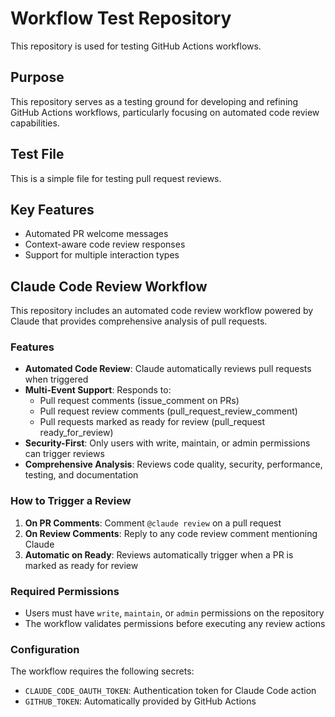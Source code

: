 # Workflow Test Repository

This repository is used for testing GitHub Actions workflows.

## Purpose

This repository serves as a testing ground for developing and refining GitHub Actions workflows, particularly focusing on automated code review capabilities.

## Test File

This is a simple file for testing pull request reviews.

## Key Features

- Automated PR welcome messages
- Context-aware code review responses
- Support for multiple interaction types

## Claude Code Review Workflow

This repository includes an automated code review workflow powered by Claude that provides comprehensive analysis of pull requests.

### Features

- **Automated Code Review**: Claude automatically reviews pull requests when triggered
- **Multi-Event Support**: Responds to:
  - Pull request comments (issue_comment on PRs)
  - Pull request review comments (pull_request_review_comment)
  - Pull requests marked as ready for review (pull_request ready_for_review)
- **Security-First**: Only users with write, maintain, or admin permissions can trigger reviews
- **Comprehensive Analysis**: Reviews code quality, security, performance, testing, and documentation

### How to Trigger a Review

1. **On PR Comments**: Comment `@claude review` on a pull request
2. **On Review Comments**: Reply to any code review comment mentioning Claude
3. **Automatic on Ready**: Reviews automatically trigger when a PR is marked as ready for review

### Required Permissions

- Users must have `write`, `maintain`, or `admin` permissions on the repository
- The workflow validates permissions before executing any review actions

### Configuration

The workflow requires the following secrets:
- `CLAUDE_CODE_OAUTH_TOKEN`: Authentication token for Claude Code action
- `GITHUB_TOKEN`: Automatically provided by GitHub Actions
